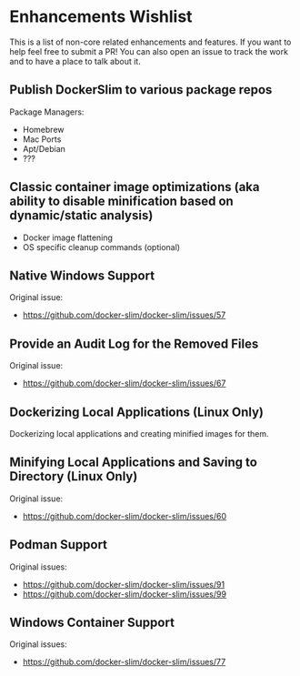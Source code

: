 # Enhancements Wishlist

This is a list of non-core related enhancements and features. If you want to help feel free to submit a PR! You can also open an issue to track the work and to have a place to talk about it.

## Publish DockerSlim to various package repos

Package Managers:

- Homebrew
- Mac Ports
- Apt/Debian
- ???

## Classic container image optimizations (aka ability to disable minification based on dynamic/static analysis)

- Docker image flattening
- OS specific cleanup commands (optional)

## Native Windows Support

Original issue:

- <https://github.com/docker-slim/docker-slim/issues/57>

## Provide an Audit Log for the Removed Files

Original issue:

- <https://github.com/docker-slim/docker-slim/issues/67>

## Dockerizing Local Applications (Linux Only)

Dockerizing local applications and creating minified images for them.

## Minifying Local Applications and Saving to Directory (Linux Only)

Original issue:

- <https://github.com/docker-slim/docker-slim/issues/60>

## Podman Support

Original issues:

- <https://github.com/docker-slim/docker-slim/issues/91>
- <https://github.com/docker-slim/docker-slim/issues/99>

## Windows Container Support

Original issues:

- <https://github.com/docker-slim/docker-slim/issues/77>
